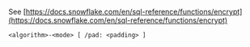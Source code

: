 See [https://docs.snowflake.com/en/sql-reference/functions/encrypt](https://docs.snowflake.com/en/sql-reference/functions/encrypt)
```
<algorithm>-<mode> [ /pad: <padding> ]
```
